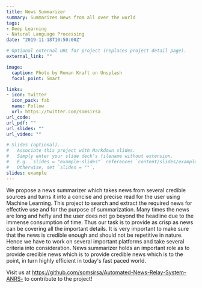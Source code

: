 ```yaml
---
title: News Summarizer
summary: Summarizes News from all over the world
tags:
- Deep Learning
- Natural Language Processing
date: "2019-11-18T10:50:00Z"

# Optional external URL for project (replaces project detail page).
external_link: ""

image:
  caption: Photo by Roman Kraft on Unsplash
  focal_point: Smart

links:
- icon: twitter
  icon_pack: fab
  name: Follow
  url: https://twitter.com/somsirsa
url_code: 
url_pdf: ""
url_slides: ""
url_video: ""

# Slides (optional).
#   Associate this project with Markdown slides.
#   Simply enter your slide deck's filename without extension.
#   E.g. `slides = "example-slides"` references `content/slides/example-slides.md`.
#   Otherwise, set `slides = ""`.
slides: example
---
```


We propose a news summarizer which takes news from several credible sources and turns it into a concise and precise read for the user using Machine Learning. This project to search and extract the required news for effective use and for the purpose of summarization. Many times the news are long and hefty and the user does not go beyond the headline due to the immense consumption of time. Thus our task is to provide as crisp as news can be covering all the important details. It is very important to make sure that the news is credible enough and should not be repetitive in nature. Hence we have to work on several important platforms and take several criteria into consideration. News summarizer holds an important role as to provide credible news which is to provide credible news which is to the point, in turn highly efficient in today's fast paced world.

Visit us at https://github.com/somsirsa/Automated-News-Relay-System-ANRS- to contribute to the project!

